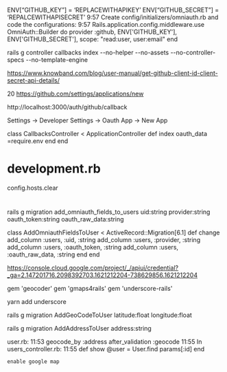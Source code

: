 ENV[“GITHUB_KEY”] = ‘REPLACEWITHAPIKEY’
ENV[“GITHUB_SECRET”] = ‘REPALCEWITHAPISECRET’
9:57
Create config/initializers/omniauth.rb and code the configurations:
9:57
Rails.application.config.middleware.use OmniAuth::Builder do
    provider :github, ENV['GITHUB_KEY'], ENV['GITHUB_SECRET'], scope: "read:user, user:email"
end

rails g controller callbacks index --no-helper --no-assets --no-controller-specs --no-template-engine


https://www.knowband.com/blog/user-manual/get-github-client-id-client-secret-api-details/

20
https://github.com/settings/applications/new


http://localhost:3000/auth/github/callback

Settings -> Developer Settings -> Oauth App -> New App


class CallbacksController < ApplicationController
  def index
    oauth_data =require.env
  end
end


# development.rb


config.hosts.clear 


#
rails g migration add_omniauth_fields_to_users uid:string provider:string oauth_token:string oauth_raw_data:string



class AddOmniauthFieldsToUser < ActiveRecord::Migration[6.1]
  def change
    add_column :users, :uid, :string
    add_column :users, :provider, :string
    add_column :users, :oauth_token, :string
    add_column :users, :oauth_raw_data, :string
  end
end


https://console.cloud.google.com/project/_/apiui/credential?_ga=2.147201716.2098392703.1621212204-738629856.1621212204


gem 'geocoder'
gem 'gmaps4rails'
gem 'underscore-rails'

yarn add underscore

rails g migration AddGeoCodeToUser latitude:float longitude:float
 
rails g migration AddAddressToUser address:string
 
user.rb:
11:53
geocode_by :address
    after_validation :geocode
11:55
In users_controller.rb:
11:55
def show
        @user = User.find params[:id]
    end

    
    enable google map